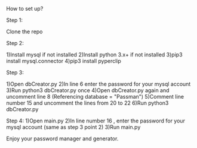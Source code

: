 How to set up?


Step 1:

Clone the repo

Step 2:

1)Install mysql if not installed
2)Install python 3.x+ if not installed
3)pip3 install mysql.connector
4)pip3 install pyperclip

Step 3:

1)Open dbCreator.py
2)In line 6 enter the password for your mysql account
3)Run python3 dbCreator.py once
4)Open dbCreator.py again and uncomment line 8 (Referencing database = "Passman")
5)Comment line number 15 and uncomment the lines from 20 to 22
6)Run python3 dbCreator.py

Step 4:
1)Open main.py
2)In line number 16 , enter the password for your mysql account (same as step 3 point 2)
3)Run main.py

Enjoy your password manager and generator.

